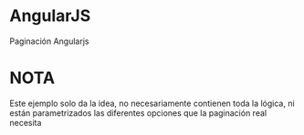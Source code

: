 # AngularJS
Paginación Angularjs 


# NOTA
Este ejemplo solo da la idea, no necesariamente contienen toda la lógica, ni están parametrizados las diferentes opciones que la paginación real necesita 
